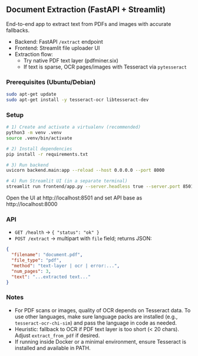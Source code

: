 ## Document Extraction (FastAPI + Streamlit)

End-to-end app to extract text from PDFs and images with accurate fallbacks.

- Backend: FastAPI `/extract` endpoint
- Frontend: Streamlit file uploader UI
- Extraction flow:
  - Try native PDF text layer (pdfminer.six)
  - If text is sparse, OCR pages/images with Tesseract via `pytesseract`

### Prerequisites (Ubuntu/Debian)

```bash
sudo apt-get update
sudo apt-get install -y tesseract-ocr libtesseract-dev
```

### Setup

```bash
# 1) Create and activate a virtualenv (recommended)
python3 -m venv .venv
source .venv/bin/activate

# 2) Install dependencies
pip install -r requirements.txt

# 3) Run backend
uvicorn backend.main:app --reload --host 0.0.0.0 --port 8000

# 4) Run Streamlit UI (in a separate terminal)
streamlit run frontend/app.py --server.headless true --server.port 8501
```

Open the UI at http://localhost:8501 and set API base as http://localhost:8000

### API

- `GET /health` → `{ "status": "ok" }`
- `POST /extract` → multipart with `file` field; returns JSON:

```json
{
  "filename": "document.pdf",
  "file_type": "pdf",
  "method": "text-layer | ocr | error:...",
  "num_pages": 3,
  "text": "...extracted text..."
}
```

### Notes

- For PDF scans or images, quality of OCR depends on Tesseract data. To use other languages, make sure language packs are installed (e.g., `tesseract-ocr-chi-sim`) and pass the language in code as needed.
- Heuristic: fallback to OCR if PDF text layer is too short (< 20 chars). Adjust `extract_from_pdf` if desired.
- If running inside Docker or a minimal environment, ensure Tesseract is installed and available in PATH.
